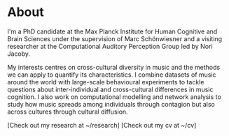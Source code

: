 



# About

I'm a PhD candidate at the Max Planck Institute for Human Cognitive and Brain Sciences under the supervision of Marc Schönwiesner and a visiting researcher at the Computational Auditory Perception Group led by Nori Jacoby.

My interests centres on cross-cultural diversity in music and the methods we can apply to quantify its characteristics. I combine datasets of music around the world with large-scale behavioural experiments to tackle questions about inter-individual and cross-cultural differences in music cognition. I also work on computational modelling and network analysis to study how music spreads among individuals through contagion but also across cultures through cultural diffusion.


[Check out my research at ~/research]
[Check out my cv at ~/cv]
